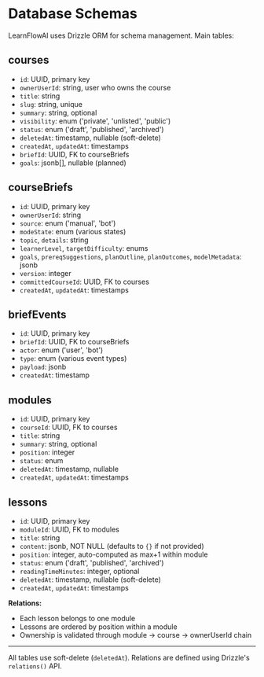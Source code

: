 # Database Schemas

LearnFlowAI uses Drizzle ORM for schema management. Main tables:

## courses
- `id`: UUID, primary key
- `ownerUserId`: string, user who owns the course
- `title`: string
- `slug`: string, unique
- `summary`: string, optional
- `visibility`: enum ('private', 'unlisted', 'public')
- `status`: enum ('draft', 'published', 'archived')
- `deletedAt`: timestamp, nullable (soft-delete)
- `createdAt`, `updatedAt`: timestamps
- `briefId`: UUID, FK to courseBriefs
- `goals`: jsonb[], nullable (planned)

## courseBriefs
- `id`: UUID, primary key
- `ownerUserId`: string
- `source`: enum ('manual', 'bot')
- `modeState`: enum (various states)
- `topic`, `details`: string
- `learnerLevel`, `targetDifficulty`: enums
- `goals`, `prereqSuggestions`, `planOutline`, `planOutcomes`, `modelMetadata`: jsonb
- `version`: integer
- `committedCourseId`: UUID, FK to courses
- `createdAt`, `updatedAt`: timestamps

## briefEvents
- `id`: UUID, primary key
- `briefId`: UUID, FK to courseBriefs
- `actor`: enum ('user', 'bot')
- `type`: enum (various event types)
- `payload`: jsonb
- `createdAt`: timestamp

## modules
- `id`: UUID, primary key
- `courseId`: UUID, FK to courses
- `title`: string
- `summary`: string, optional
- `position`: integer
- `status`: enum
- `deletedAt`: timestamp, nullable
- `createdAt`, `updatedAt`: timestamps

## lessons
- `id`: UUID, primary key
- `moduleId`: UUID, FK to modules
- `title`: string
- `content`: jsonb, NOT NULL (defaults to `{}` if not provided)
- `position`: integer, auto-computed as max+1 within module
- `status`: enum ('draft', 'published', 'archived')
- `readingTimeMinutes`: integer, optional
- `deletedAt`: timestamp, nullable (soft-delete)
- `createdAt`, `updatedAt`: timestamps

**Relations:**
- Each lesson belongs to one module
- Lessons are ordered by position within a module
- Ownership is validated through module → course → ownerUserId chain

---
All tables use soft-delete (`deletedAt`). Relations are defined using Drizzle's `relations()` API.
